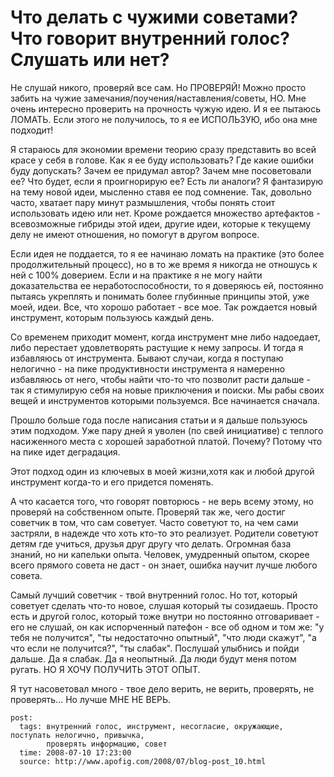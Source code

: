 # Что делать с чужими советами? Что говорит внутренний голос? Слушать или нет?

Не слушай никого, проверяй все сам. Но ПРОВЕРЯЙ! Можно просто забить на чужие 
замечания/поучения/наставления/советы, НО. Мне очень интересно проверить на прочность 
чужую идею. И я ее пытаюсь ЛОМАТЬ. Если этого не получилось, то я ее ИСПОЛЬЗУЮ, 
ибо она мне подходит!

Я стараюсь для экономии времени теорию сразу представить во всей красе у себя в 
голове. Как я ее буду использовать? Где какие ошибки буду допускать? Зачем ее придумал 
автор? Зачем мне посоветовали ее? Что будет, если я проигнорирую ее? Есть ли 
аналоги? Я фантазирую на тему новой идеи, мысленно ставя ее под сомнение. Так, 
довольно часто, хватает пару минут размышления, чтобы понять стоит использовать 
идею или нет. Кроме рождается множество артефактов - всевозможные гибриды этой идеи,
другие идеи, которые к текущему делу не имеют отношения, но помогут в другом вопросе.

Если идея не поддается, то я ее начинаю ломать на практике (это более продолжительный 
процесс), но в то же время я никогда не отношусь к ней с 100% доверием. Если и на 
практике я не могу найти доказательства ее неработоспособности, то я доверяюсь ей, 
постоянно пытаясь укреплять и понимать более глубинные принципы этой, уже моей, идеи. 
Все, что хорошо работает - все мое. Так рождается новый инструмент, которым пользуюсь 
каждый день.

Со временем приходит момент, когда инструмент мне либо надоедает, либо перестает 
удовлетворять растущие к нему запросы. И тогда я избавляюсь от инструмента. Бывают 
случаи, когда я поступаю нелогично - на пике продуктивности инструмента я намеренно 
избавляюсь от него, чтобы найти что-то что позволит расти дальше - так я стимулирую 
себя на новые приключения и поиски. Мы рабы своих вещей и инструментов которыми 
пользуемся. Все начинается сначала.

Прошло больше года после написания статьи и я дальше пользуюсь этим подходом. Уже пару 
дней я уволен (по свей инициативе) с теплого насиженного места с хорошей заработной 
платой. Почему? Потому что на пике идет деградация.

Этот подход один из ключевых в моей жизни,хотя как и любой другой инструмент когда-то 
и его придется поменять.

А что касается того, что говорят повторюсь - не верь всему этому, но проверяй на 
собственном опыте. Проверяй так же, чего достиг советчик в том, что сам советует. 
Часто советуют то, на чем сами застряли, в надежде что хоть кто-то это реализует. 
Родители советуют детям где учиться, друзья друг другу что делать. Огромная база 
знаний, но ни капельки опыта. Человек, умудренный опытом, скорее всего прямого совета 
не даст - он знает, ошибка научит лучше любого совета.

Самый лучший советчик - твой внутренний голос. Но тот, который советует сделать 
что-то новое, слушая который ты созидаешь. Просто есть и другой голос, который тоже 
внутри но  постоянно отговаривает - его не слушай, он как испорченный патефон - все 
об одном и том же: "у тебя не получится", "ты недостаточно опытный", "что люди скажут", 
"а что если не получится?", "ты слабак". Послушай улыбнись и пойди дальше. Да я 
слабак. Да я неопытный. Да люди будут меня потом ругать. НО Я ХОЧУ ПОЛУЧИТЬ ЭТОТ 
ОПЫТ.

Я тут насоветовал много - твое дело верить, не верить, проверять, не проверять... 
Но лучше МНЕ НЕ ВЕРЬ. 

```
post:
  tags: внутренний голос, инструмент, несогласие, окружающие, поступать нелогично, привычка, 
        проверять информацию, совет
  time: 2008-07-10 17:23:00
  source: http://www.apofig.com/2008/07/blog-post_10.html
```